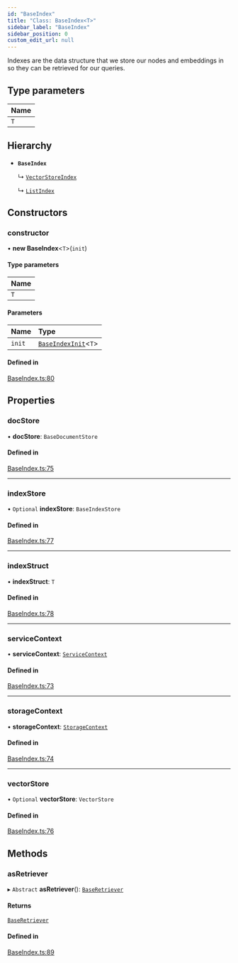 ```yaml
---
id: "BaseIndex"
title: "Class: BaseIndex<T>"
sidebar_label: "BaseIndex"
sidebar_position: 0
custom_edit_url: null
---
```


Indexes are the data structure that we store our nodes and embeddings in so
they can be retrieved for our queries.

## Type parameters

| Name |
| :------ |
| `T` |

## Hierarchy

- **`BaseIndex`**

  ↳ [`VectorStoreIndex`](VectorStoreIndex.md)

  ↳ [`ListIndex`](ListIndex.md)

## Constructors

### constructor

• **new BaseIndex**<`T`\>(`init`)

#### Type parameters

| Name |
| :------ |
| `T` |

#### Parameters

| Name | Type |
| :------ | :------ |
| `init` | [`BaseIndexInit`](../interfaces/BaseIndexInit.md)<`T`\> |

#### Defined in

[BaseIndex.ts:80](https://github.com/run-llama/LlamaIndexTS/blob/1a39403/packages/core/src/BaseIndex.ts#L80)

## Properties

### docStore

• **docStore**: `BaseDocumentStore`

#### Defined in

[BaseIndex.ts:75](https://github.com/run-llama/LlamaIndexTS/blob/1a39403/packages/core/src/BaseIndex.ts#L75)

___

### indexStore

• `Optional` **indexStore**: `BaseIndexStore`

#### Defined in

[BaseIndex.ts:77](https://github.com/run-llama/LlamaIndexTS/blob/1a39403/packages/core/src/BaseIndex.ts#L77)

___

### indexStruct

• **indexStruct**: `T`

#### Defined in

[BaseIndex.ts:78](https://github.com/run-llama/LlamaIndexTS/blob/1a39403/packages/core/src/BaseIndex.ts#L78)

___

### serviceContext

• **serviceContext**: [`ServiceContext`](../interfaces/ServiceContext.md)

#### Defined in

[BaseIndex.ts:73](https://github.com/run-llama/LlamaIndexTS/blob/1a39403/packages/core/src/BaseIndex.ts#L73)

___

### storageContext

• **storageContext**: [`StorageContext`](../interfaces/StorageContext.md)

#### Defined in

[BaseIndex.ts:74](https://github.com/run-llama/LlamaIndexTS/blob/1a39403/packages/core/src/BaseIndex.ts#L74)

___

### vectorStore

• `Optional` **vectorStore**: `VectorStore`

#### Defined in

[BaseIndex.ts:76](https://github.com/run-llama/LlamaIndexTS/blob/1a39403/packages/core/src/BaseIndex.ts#L76)

## Methods

### asRetriever

▸ `Abstract` **asRetriever**(): [`BaseRetriever`](../interfaces/BaseRetriever.md)

#### Returns

[`BaseRetriever`](../interfaces/BaseRetriever.md)

#### Defined in

[BaseIndex.ts:89](https://github.com/run-llama/LlamaIndexTS/blob/1a39403/packages/core/src/BaseIndex.ts#L89)
